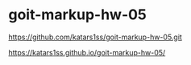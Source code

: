 # goit-markup-hw-05

https://github.com/katars1ss/goit-markup-hw-05.git

https://katars1ss.github.io/goit-markup-hw-05/
